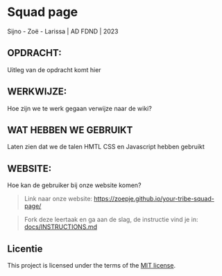 # Squad page
Sijno - Zoë - Larissa | AD FDND | 2023

## OPDRACHT:
Uitleg van de opdracht komt hier

## WERKWIJZE:
Hoe zijn we te werk gegaan verwijze naar de wiki? 

## WAT HEBBEN WE GEBRUIKT
Laten zien dat we de talen HMTL CSS en Javascript hebben gebruikt

## WEBSITE:
Hoe kan de gebruiker bij onze website komen?
> Link naar onze website: https://zoepje.github.io/your-tribe-squad-page/






> Fork deze leertaak en ga aan de slag, de instructie vind je in: [docs/INSTRUCTIONS.md](docs/INSTRUCTIONS.md)

## Licentie

This project is licensed under the terms of the [MIT license](./LICENSE).
